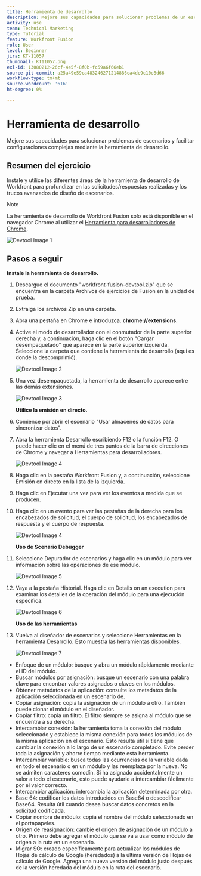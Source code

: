 ```yaml
---
title: Herramienta de desarrollo
description: Mejore sus capacidades para solucionar problemas de un escenario y facilitar configuraciones complejas mediante la herramienta de desarrollo.
activity: use
team: Technical Marketing
type: Tutorial
feature: Workfront Fusion
role: User
level: Beginner
jira: KT-11057
thumbnail: KT11057.png
exl-id: 13080212-26cf-4e5f-8f0b-fc59a6f66eb1
source-git-commit: a25a49e59ca483246271214886ea4dc9c10e8d66
workflow-type: tm+mt
source-wordcount: '616'
ht-degree: 0%

---
```


# Herramienta de desarrollo

Mejore sus capacidades para solucionar problemas de escenarios y facilitar configuraciones complejas mediante la herramienta de desarrollo.

## Resumen del ejercicio

Instale y utilice las diferentes áreas de la herramienta de desarrollo de Workfront para profundizar en las solicitudes/respuestas realizadas y los trucos avanzados de diseño de escenarios.

>[!NOTE]
>
>La herramienta de desarrollo de Workfront Fusion solo está disponible en el navegador Chrome al utilizar el [Herramienta para desarrolladores de Chrome](https://developer.chrome.com/docs/devtools/).

![Devtool Image 1](../12-exercises/assets/devtool-walkthrough-1.png)

## Pasos a seguir

**Instale la herramienta de desarrollo.**

1. Descargue el documento &quot;workfront-fusion-devtool.zip&quot; que se encuentra en la carpeta Archivos de ejercicios de Fusion en la unidad de prueba.
1. Extraiga los archivos Zip en una carpeta.
1. Abra una pestaña en Chrome e introduzca. **chrome://extensions**.
1. Active el modo de desarrollador con el conmutador de la parte superior derecha y, a continuación, haga clic en el botón &quot;Cargar desempaquetado&quot; que aparece en la parte superior izquierda. Seleccione la carpeta que contiene la herramienta de desarrollo (aquí es donde la descomprimió).

   ![Devtool Image 2](../12-exercises/assets/devtool-walkthrough-2.png)

1. Una vez desempaquetada, la herramienta de desarrollo aparece entre las demás extensiones.

   ![Devtool Image 3](../12-exercises/assets/devtool-walkthrough-3.png)

   **Utilice la emisión en directo.**

1. Comience por abrir el escenario &quot;Usar almacenes de datos para sincronizar datos&quot;.
1. Abra la herramienta Desarrollo escribiendo F12 o la función F12. O puede hacer clic en el menú de tres puntos de la barra de direcciones de Chrome y navegar a Herramientas para desarrolladores.

   ![Devtool Image 4](../12-exercises/assets/navigate-to-devtools.png)

1. Haga clic en la pestaña Workfront Fusion y, a continuación, seleccione Emisión en directo en la lista de la izquierda.
1. Haga clic en Ejecutar una vez para ver los eventos a medida que se producen.
1. Haga clic en un evento para ver las pestañas de la derecha para los encabezados de solicitud, el cuerpo de solicitud, los encabezados de respuesta y el cuerpo de respuesta.

   ![Devtool Image 4](../12-exercises/assets/devtool-walkthrough-4.png)

   **Uso de Scenario Debugger**

1. Seleccione Depurador de escenarios y haga clic en un módulo para ver información sobre las operaciones de ese módulo.

   ![Devtool Image 5](../12-exercises/assets/devtool-walkthrough-5.png)

1. Vaya a la pestaña Historial. Haga clic en Details on an execution para examinar los detalles de la operación del módulo para una ejecución específica.

   ![Devtool Image 6](../12-exercises/assets/devtool-walkthrough-6.png)

   **Uso de las herramientas**

1. Vuelva al diseñador de escenarios y seleccione Herramientas en la herramienta Desarrollo. Esto muestra las herramientas disponibles.

   ![Devtool Image 7](../12-exercises/assets/devtool-walkthrough-7.png)

+ Enfoque de un módulo: busque y abra un módulo rápidamente mediante el ID del módulo.
+ Buscar módulos por asignación: busque un escenario con una palabra clave para encontrar valores asignados o claves en los módulos.
+ Obtener metadatos de la aplicación: consulte los metadatos de la aplicación seleccionada en un escenario de.
+ Copiar asignación: copia la asignación de un módulo a otro. También puede clonar el módulo en el diseñador.
+ Copiar filtro: copia un filtro. El filtro siempre se asigna al módulo que se encuentra a su derecha.
+ Intercambiar conexión: la herramienta toma la conexión del módulo seleccionado y establece la misma conexión para todos los módulos de la misma aplicación en el escenario. Esto resulta útil si tiene que cambiar la conexión a lo largo de un escenario completado. Evite perder toda la asignación y ahorre tiempo mediante esta herramienta.
+ Intercambiar variable: busca todas las ocurrencias de la variable dada en todo el escenario o en un módulo y las reemplaza por la nueva. No se admiten caracteres comodín. Si ha asignado accidentalmente un valor a todo el escenario, esto puede ayudarle a intercambiar fácilmente por el valor correcto.
+ Intercambiar aplicación: intercambia la aplicación determinada por otra.
+ Base 64: codificar los datos introducidos en Base64 o descodificar Base64. Resulta útil cuando desea buscar datos concretos en la solicitud codificada.
+ Copiar nombre de módulo: copia el nombre del módulo seleccionado en el portapapeles.
+ Origen de reasignación: cambie el origen de asignación de un módulo a otro. Primero debe agregar el módulo que se va a usar como módulo de origen a la ruta en un escenario.
+ Migrar SO: creado específicamente para actualizar los módulos de Hojas de cálculo de Google (heredados) a la última versión de Hojas de cálculo de Google. Agrega una nueva versión del módulo justo después de la versión heredada del módulo en la ruta del escenario.
